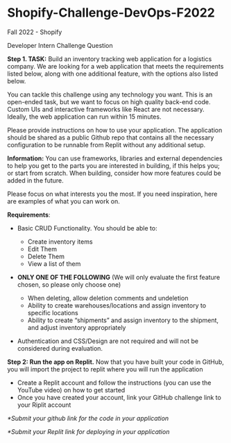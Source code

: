 # Shopify-Challenge-DevOps-F2022

Fall 2022 - Shopify

Developer Intern Challenge Question

**Step 1. TASK:** Build an inventory tracking web application for a logistics company. We are looking for a web application that meets the requirements listed below, along with one additional feature, with the options also listed below. 

You can tackle this challenge using any technology you want. This is an open-ended task, but we want to focus on high quality back-end code. Custom UIs and interactive frameworks like React are not necessary. Ideally, the web application can run within 15 minutes.

Please provide instructions on how to use your application. The application should be shared as a public Github repo that contains all the necessary configuration to be runnable from Replit without any additional setup.

**Information:** You can use frameworks, libraries and external dependencies to help you get to the parts you are interested in building, if this helps you; or start from scratch. When building, consider how more features could be added in the future. 

Please focus on what interests you the most. If you need inspiration, here are examples of what you can work on.

**Requirements**:
* Basic CRUD Functionality. You should be able to:
  * Create inventory items
  * Edit Them
  * Delete Them
  * View a list of them

* **ONLY ONE OF THE FOLLOWING** (We will only evaluate the first feature chosen, so please only choose one)
  * When deleting, allow deletion comments and undeletion
  * Ability to create warehouses/locations and assign inventory to specific locations
  * Ability to create “shipments” and assign inventory to the shipment, and adjust inventory appropriately

* Authentication and CSS/Design are not required and will not be considered during evaluation.

**Step 2: Run the app on Replit.** Now that you have built your code in GitHub, you will import the project to replit where you will run the application
 
* Create a Replit account and follow the instructions (you can use the YouTube video) on how to get started
* Once you have created your account, link your GitHub challenge link to your Riplit account

_\*Submit your github link for the code in your application_

_\*Submit your Replit link for deploying in your application_
